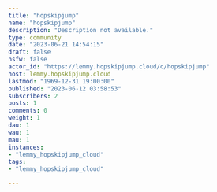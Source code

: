 ```yaml
---
title: "hopskipjump" 
name: "hopskipjump"
description: "Description not available."
type: community
date: "2023-06-21 14:54:15"
draft: false
nsfw: false
actor_id: "https://lemmy.hopskipjump.cloud/c/hopskipjump"
host: lemmy.hopskipjump.cloud
lastmod: "1969-12-31 19:00:00"
published: "2023-06-12 03:58:53"
subscribers: 2
posts: 1
comments: 0
weight: 1
dau: 1
wau: 1
mau: 1
instances:
- "lemmy_hopskipjump_cloud"
tags: 
- "lemmy_hopskipjump_cloud"

---
```

